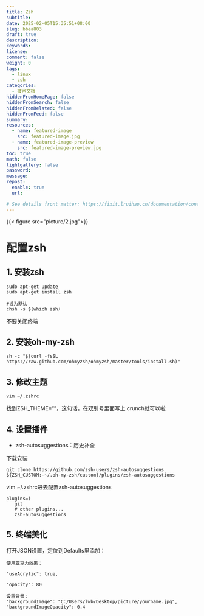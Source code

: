 ```yaml
---
title: Zsh
subtitle:
date: 2025-02-05T15:35:51+08:00
slug: bbea803
draft: true
description:
keywords:
license:
comment: false
weight: 0
tags:
  - linux
  - zsh
categories:
  - 技术文档
hiddenFromHomePage: false
hiddenFromSearch: false
hiddenFromRelated: false
hiddenFromFeed: false
summary:
resources:
  - name: featured-image
    src: featured-image.jpg
  - name: featured-image-preview
    src: featured-image-preview.jpg
toc: true
math: false
lightgallery: false
password:
message:
repost:
  enable: true
  url:

# See details front matter: https://fixit.lruihao.cn/documentation/content-management/introduction/#front-matter
---
```


<!--more-->
{{< figure src="picture/2.jpg">}}
# 配置zsh
## 1. 安装zsh
```
sudo apt-get update
sudo apt-get install zsh

#设为默认
chsh -s $(which zsh) 

```
不要关闭终端
## 2. 安装oh-my-zsh

```
sh -c "$(curl -fsSL https://raw.github.com/ohmyzsh/ohmyzsh/master/tools/install.sh)" 

```
## 3. 修改主题

```
vim ~/.zshrc
```
找到ZSH_THEME=“”，这句话，在双引号里面写上 crunch就可以啦

## 4. 设置插件

- zsh-autosuggestions：历史补全

下载安装
```
git clone https://github.com/zsh-users/zsh-autosuggestions ${ZSH_CUSTOM:-~/.oh-my-zsh/custom}/plugins/zsh-autosuggestions
```
vim ~/.zshrc进去配置zsh-autosuggestions
```
plugins=(
   git
   # other plugins...
   zsh-autosuggestions
```

## 5. 终端美化

打开JSON设置，定位到Defaults里添加：
```
使用亚克力效果：

"useAcrylic": true,

"opacity": 80

设置背景：
"backgroundImage": "C:/Users/lwb/Desktop/picture/yourname.jpg",
"backgroundImageOpacity": 0.4
```
